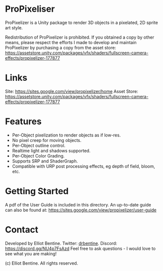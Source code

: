 # ProPixeliser

ProPixelizer is a Unity package to render 3D objects in a pixelated, 2D sprite art style.

Redistribution of ProPixelizer is prohibited. If you obtained a copy by other means, please respect the efforts I made to develop and maintain ProPixelizer by purchasing a copy from the asset store:
https://assetstore.unity.com/packages/vfx/shaders/fullscreen-camera-effects/propixelizer-177877

# Links

Site: https://sites.google.com/view/propixelizer/home
Asset Store: https://assetstore.unity.com/packages/vfx/shaders/fullscreen-camera-effects/propixelizer-177877

# Features

* Per-Object pixelization to render objects as if low-res.
* No pixel creep for moving objects.
* Per-Object outline control.
* Realtime light and shadows supported.
* Per-Object Color Grading.
* Supports SRP and ShaderGraph.
* Compatible with URP post processing effects, eg depth of field, bloom, etc.

# Getting Started

A pdf of the User Guide is included in this directory. An up-to-date guide can also be found at: https://sites.google.com/view/propixelizer/user-guide

# Contact

Developed by Elliot Bentine. 
Twitter: [drbentine](https://twitter.com/drbentine).
Discord: https://discord.gg/NU4p7FsAzd
Feel free to ask questions - I would love to see what you are making!

(c) Elliot Bentine. All rights reserved.

